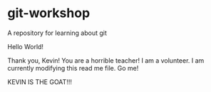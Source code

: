 # git-workshop
A repository for learning about git


Hello World!

Thank you, Kevin! You are a horrible teacher!
I am a volunteer. I am currently modifying this read me file. Go me!


KEVIN IS THE GOAT!!!
